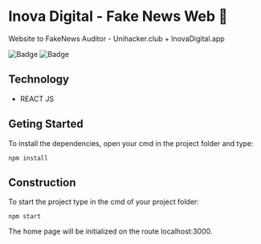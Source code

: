 # Inova Digital - Fake News Web 📰

Website to FakeNews Auditor - Unihacker.club + InovaDigital.app

![Badge](https://img.shields.io/static/v1?label=React&message=Framework&color=blue&style=for-the-badge&logo=REACT) ![Badge](https://img.shields.io/static/v1?label&message=JavaScript&color=YELLOW&style=for-the-badge&logo=JAVASCRIPT)

## Technology
* REACT JS
## Geting Started
To install the dependencies, open your cmd in the project folder and type:

```
npm install
```
## Construction
To start the project type in the cmd of your project folder:
```
npm start
```

The home page will be initialized on the route localhost:3000.




